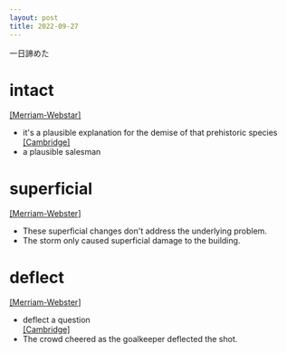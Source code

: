```yaml
---
layout: post
title: 2022-09-27
---
```


一日諦めた

# intact
[[Merriam-Webstar]](https://dictionary.cambridge.org/ja/dictionary/english/intact)  
- it's a plausible explanation for the demise of that prehistoric species  
[[Cambridge]](https://dictionary.cambridge.org/ja/dictionary/english/plausible)  
- a plausible salesman  

# superficial
[[Merriam-Webster]](https://www.merriam-webster.com/dictionary/superficial)  
- These superficial changes don't address the underlying problem.  
- The storm only caused superficial damage to the building.  

# deflect
[[Merriam-Webster]](https://www.merriam-webster.com/dictionary/deflect)  
- deflect a question  
[[Cambridge]](https://dictionary.cambridge.org/ja/dictionary/english/deflect)  
- The crowd cheered as the goalkeeper deflected the shot.  
